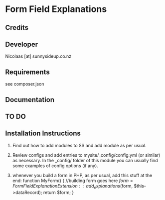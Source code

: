 Form Field Explanations
================================================================================

Credits
-----------------------------------------------

Developer
-----------------------------------------------
Nicolaas [at] sunnysideup.co.nz

Requirements
-----------------------------------------------
see composer.json

Documentation
-----------------------------------------------




TO DO
-----------------------------------------------



Installation Instructions
-----------------------------------------------
1. Find out how to add modules to SS and add module as per usual.

2. Review configs and add entries to mysite/_config/config.yml
(or similar) as necessary.
In the _config/ folder of this module
you can usually find some examples of config options (if any).

3. whenever you build a form in PHP, as per usual, add this stuff at the end:
	function MyForm() {
		//building form goes here
		$form = FormFieldExplanationExtension::add_explanations($form, $this->dataRecord);
		return $form;
	}


